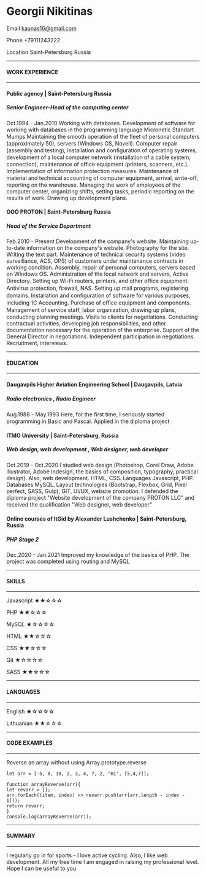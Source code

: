 # Georgii  Nikitinas
Email kaunas16@gmail.com

Phone +79111243222

Location Saint-Petersburg Russia 

***
#### WORK EXPERIENCE
***
#### Public agency  | Saint-Petersburg Russia
##### Senior Engineer-Head of the computing center
Oct.1994 - Jan.2010
Working with databases. Development of software for working with databases in the programming language Micronetic Standart Mumps
Maintaining the smooth operation of the ﬂeet of personal computers (approximately 50), servers (Windows 
OS, Novell). Computer repair (assembly and testing), installation and conﬁguration of operating systems, 
development of a local computer network (installation of a cable system, connection), maintenance of 
oﬃce equipment (printers, scanners, etc.). Implementation of information protection measures.
Maintenance of material and technical accounting of computer equipment, arrival, write-oﬀ, reporting on 
the warehouse.
Managing the work of employees of the computer center, organizing shifts, setting tasks, periodic 
reporting on the results of work. Drawing up development plans.

#### OOO PROTON  | Saint-Petersburg Russia
##### Head of the Service Department
Feb.2010 - Present
Development of the company's website.
Maintaining up-to-date information on the company's website. Photography for the site. Writing the text 
part.
Maintenance of technical security systems (video surveillance, ACS, OPS) of customers under maintenance 
contracts in working condition. Assembly, repair of personal computers, servers based on Windows OS. 
Administration of the local network and servers, Active Directory. Setting up Wi-Fi routers, printers, and 
other oﬃce equipment. Antivirus protection, ﬁrewall, NAS. Setting up mail programs, registering domains. 
Installation and conﬁguration of software for various purposes, including 1C Accounting. Purchase of oﬃce 
equipment and components.
Management of service staﬀ, labor organization, drawing up plans, conducting planning meetings. Visits to 
clients for negotiations.
Conducting contractual activities, developing job responsibilities, and other documentation necessary for 
the operation of the enterprise. Support of the General Director in negotiations. Independent participation 
in negotiations.
Recruitment, interviews.
***
#### EDUCATION
***
#### Daugavpils Higher Aviation Engineering School  | Daugavpils, Latvia
##### Radio electronics , Radio Engineer
Aug.1988 - May.1993
Here, for the ﬁrst time, I seriously started programming in Basic and Pascal. Applied in the diploma project
#### ITMO University  | Saint-Petersburg, Russia
##### Web design, web development , Web designer, web developer
Oct.2019 - Oct.2020
I studied web design (Photoshop, Corel Draw, Adobe Illustrator, Adobe Indesign, the basics of composition, 
typography, practical design). Also, web development. HTML, CSS. Languages Javascript, PHP. Databases MySQL. Layout 
technologies (Bootstrap, Flexbox, Grid, Pixel perfect, SASS, Gulp), GIT, UI/UX, website promotion. I 
defended the diploma project "Website development of the company PROTON LLC" and received the 
qualiﬁcation "Web designer, web developer"
#### Online courses of ItGid by Alexander Lushchenko  | Saint-Petersburg, Russia
##### PHP Stage 2
Dec.2020 - Jan.2021
Improved my knowledge of the basics of PHP. The project was completed using routing and MySQL
***
#### SKILLS
***
Javascript &#9733;&#9733;&#9734;&#9734;&#9734;

PHP &#9733;&#9733;&#9734;&#9734;&#9734;

MySQL &#9733;&#9734;&#9734;&#9734;&#9734;

HTML &#9733;&#9733;&#9734;&#9734;&#9734;

CSS &#9733;&#9733;&#9734;&#9734;&#9734;

Git &#9733;&#9734;&#9734;&#9734;&#9734;

SASS &#9733;&#9733;&#9734;&#9734;&#9734;

***
#### LANGUAGES
***
English &#9733;&#9734;&#9734;&#9734;&#9734;

Lithuanian &#9733;&#9733;&#9734;&#9734;&#9734;

***
#### CODE EXAMPLES
***
Reverse an array without using Array.prototype.reverse
```
let arr = [-5, 0, 10, 2, 3, 4, 7, 2, "Hi", [5,4,7]];

function arrayReverse(arr){
let revarr = [];
arr.forEach((item, index) => revarr.push(arr[arr.length - index - 1]));
return revarr;
}
console.log(arrayReverse(arr));
```
***
#### SUMMARY
***
I regularly go in for sports - I love active cycling. Also, I like web development. All my free time I am engaged in raising my professional level. Hope I can be useful to you
